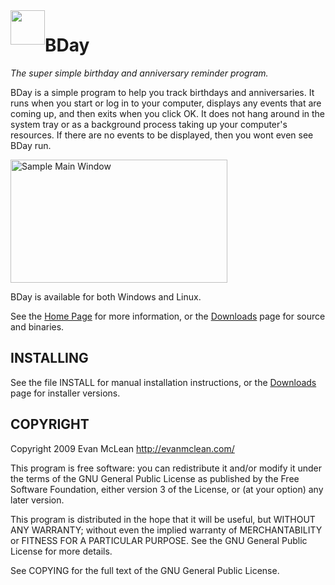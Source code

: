<img src="http://code.google.com/p/evbday/logo" width="55" height="55" alt="" style="float: left">

# BDay

*The super simple birthday and anniversary reminder program.*

BDay is a simple program to help you track birthdays and
anniversaries.  It runs when you start or log in to your computer,
displays any events that are coming up, and then exits when you click
OK.  It does not hang around in the system tray or as a background
process taking up your computer's resources.  If there are no events
to be displayed, then you wont even see BDay run.

<img src="http://evans-software.googlegroups.com/web/bday_main_window.png" width="347" height="197" alt="Sample Main Window">

BDay is available for both Windows and Linux.

See the [Home Page][1] for more information, or the [Downloads][2] page for
source and binaries.

## INSTALLING

See the file INSTALL for manual installation instructions, or the
[Downloads][2] page for installer versions.

## COPYRIGHT

Copyright 2009 Evan McLean
http://evanmclean.com/

This program is free software: you can redistribute it and/or modify
it under the terms of the GNU General Public License as published by
the Free Software Foundation, either version 3 of the License, or (at
your option) any later version.

This program is distributed in the hope that it will be useful, but
WITHOUT ANY WARRANTY; without even the implied warranty of
MERCHANTABILITY or FITNESS FOR A PARTICULAR PURPOSE.  See the GNU
General Public License for more details.

See COPYING for the full text of the GNU General Public License.

 [1]: http://evanmclean.com/software/bday/
 [2]: http://code.google.com/p/evbday/downloads/list

